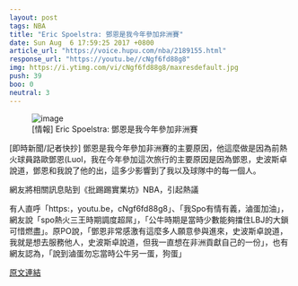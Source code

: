 ```yaml
---
layout: post
tags: NBA
title: "Eric Spoelstra: 鄧恩是我今年參加非洲賽"
date: Sun Aug  6 17:59:25 2017 +0800
article_url: "https://voice.hupu.com/nba/2189155.html"
response_url: "https://youtu.be//cNgf6fd88g8"
img: https://i.ytimg.com/vi/cNgf6fd88g8/maxresdefault.jpg
push: 39
boo: 0
neutral: 3
---
```


<figure>
<img src="https://i.ytimg.com/vi/cNgf6fd88g8/maxresdefault.jpg" alt="image">
<figcaption>
[情報] Eric Spoelstra: 鄧恩是我今年參加非洲賽
</figcaption>
</figure>



[即時新聞/記者快抄] 鄧恩是我今年參加非洲賽的主要原因，他這麼做是因為前熱火球員路歐鄧恩(Luol，我在今年參加這次旅行的主要原因是因為鄧恩，史波斯卓說道，鄧恩和我說了他的出，這多少影響到了我以及球隊中的每一個人。

網友將相關訊息貼到《批踢踢實業坊》NBA，引起熱議

有人直呼「https:，youtu.be，cNgf6fd88g8」、「我Spo有情有義，滷蛋加油」，網友說「spo熱火三王時期調度超屌」，「公牛時期是當時少數能夠擋住LBJ的大鎖可惜燃盡」。原PO說，「鄧恩非常感激有這麼多人願意參與進來，史波斯卓說道，我就是想去服務他人，史波斯卓說道，但我一直想在非洲貢獻自己的一份」，也有網友認為，「說到滷蛋勿忘當時公牛另一蛋，狗蛋」

<a href = "https://www.ptt.cc/bbs/NBA/M.1502013570.A.E22.html">原文連結</a>

